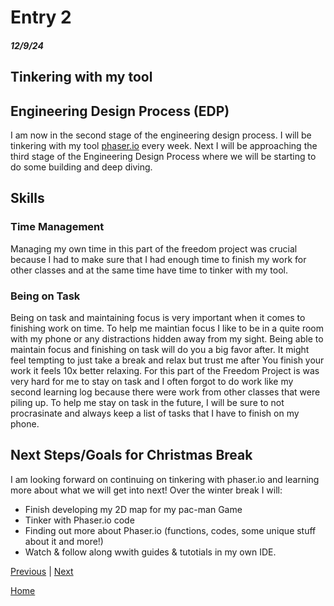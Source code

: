 # Entry 2
##### 12/9/24

## Tinkering with my tool


## Engineering Design Process (EDP)
I am now in the second stage of the engineering design process. I will be tinkering with my tool [phaser.io](https://phaser.io/) every week. Next I will be approaching the third stage of the Engineering Design Process where we will be starting to do some building and deep diving.
## Skills
### Time Management
Managing my own time in this part of the freedom project was crucial because I had to make sure that I had enough time to finish my work for other classes and at the same time have time to tinker with my tool.

### Being on Task
Being on task and maintaining focus is very important when it comes to finishing work on time. To help me maintian focus I like to be in a quite room with my phone or any distractions hidden away from my sight. Being able to maintain focus and finishing on task will do you a big favor after. It might feel tempting to just take a break and relax but trust me after You finish your work it feels 10x better relaxing. For this part of the Freedom Project is was very hard for me to stay on task and I often forgot to do work like my second learning log because there were work from other classes that were piling up. To help me stay on task in the future, I will be sure to not procrasinate and always keep a list of tasks that I have to finish on my phone.

## Next Steps/Goals for Christmas Break
I am looking forward on continuing on tinkering with phaser.io and learning more about what we will get into next! Over the winter break I will:
* Finish developing my 2D map for my pac-man Game
* Tinker with Phaser.io code
* Finding out more about Phaser.io (functions, codes, some unique stuff about it and more!)
* Watch & follow along wwith guides & tutotials in my own IDE.

[Previous](entry01.md) | [Next](entry03.md)

[Home](../README.md)
